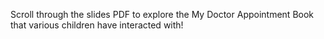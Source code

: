 Scroll through the slides PDF to explore the My Doctor Appointment Book that various children have interacted with!
